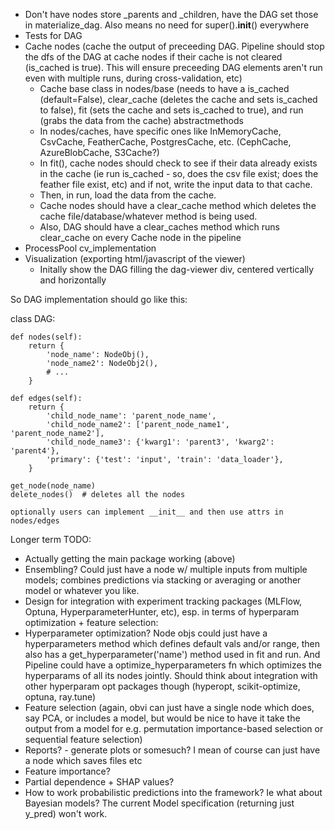 - Don't have nodes store _parents and _children, have the DAG set those in materialize_dag.  Also means no need for super().__init__() everywhere
- Tests for DAG
- Cache nodes (cache the output of preceeding DAG. Pipeline should stop the dfs of the DAG at cache nodes if their cache is not cleared (is_cached is true).  This will ensure preceeding DAG elements aren't run even with multiple runs, during cross-validation, etc)
    * Cache base class in nodes/base (needs to have a is_cached (default=False), clear_cache (deletes the cache and sets is_cached to false), fit (sets the cache and sets is_cached to true), and run (grabs the data from the cache) abstractmethods
    * In nodes/caches, have specific ones like InMemoryCache, CsvCache, FeatherCache, PostgresCache, etc. (CephCache, AzureBlobCache, S3Cache?)
    * In fit(), cache nodes should check to see if their data already exists in the cache (ie run is_cached - so, does the csv file exist; does the feather file exist, etc) and if not, write the input data to that cache.
    * Then, in run, load the data from the cache.
    * Cache nodes should have a clear_cache method which deletes the cache file/database/whatever method is being used.
    * Also, DAG should have a clear_caches method which runs clear_cache on every Cache node in the pipeline
- ProcessPool cv_implementation
- Visualization (exporting html/javascript of the viewer)
    * Initally show the DAG filling the dag-viewer div, centered vertically and horizontally



So DAG implementation should go like this:

class DAG:

    def nodes(self):
        return {
            'node_name': NodeObj(),
            'node_name2': NodeObj2(),
            # ...
        }

    def edges(self):
        return {
            'child_node_name': 'parent_node_name',
            'child_node_name2': ['parent_node_name1', 'parent_node_name2'],
            'child_node_name3': {'kwarg1': 'parent3', 'kwarg2': 'parent4'},
            'primary': {'test': 'input', 'train': 'data_loader'},
        }

    get_node(node_name)
    delete_nodes()  # deletes all the nodes

    optionally users can implement __init__ and then use attrs in nodes/edges


Longer term TODO:

* Actually getting the main package working (above)
* Ensembling? Could just have a node w/ multiple inputs from multiple models; combines predictions via stacking or averaging or another model or whatever you like.
* Design for integration with experiment tracking packages (MLFlow, Optuna, HyperparameterHunter, etc), esp. in terms of hyperparam optimization + feature selection:
* Hyperparameter optimization?  Node objs could just have a hyperparameters method which defines default vals and/or range, then also has a get_hyperparameter('name') method used in fit and run.  And Pipeline could have a optimize_hyperparameters fn which optimizes the hyperparams of all its nodes jointly.  Should think about integration with other hyperparam opt packages though (hyperopt, scikit-optimize, optuna, ray.tune)
* Feature selection (again, obvi can just have a single node which does, say PCA, or includes a model, but would be nice to have it take the output from a model for e.g. permutation importance-based selection or sequential feature selection)
* Reports? - generate plots or somesuch? I mean of course can just have a node which saves files etc
* Feature importance?
* Partial dependence + SHAP values?
* How to work probabilistic predictions into the framework?  Ie what about Bayesian models?  The current Model specification (returning just y_pred) won't work.
